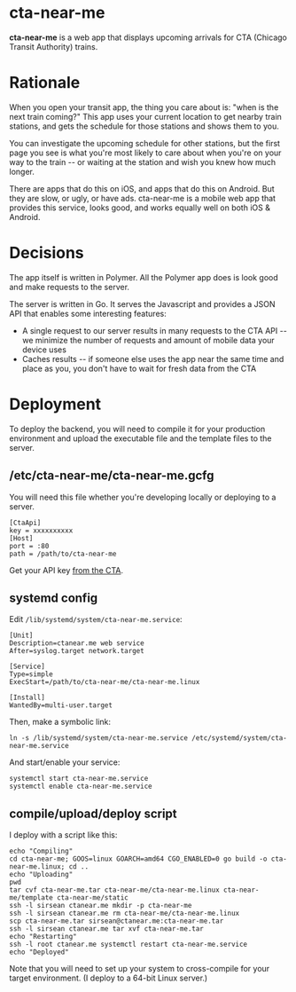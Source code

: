 cta-near-me
===========

**cta-near-me** is a web app that displays upcoming arrivals for CTA (Chicago Transit Authority) trains.

# Rationale

When you open your transit app, the thing you care about is: "when is the next train coming?" This app uses your current location to get nearby train stations, and gets the schedule for those stations and shows them to you.

You can investigate the upcoming schedule for other stations, but the first page you see is what you're most likely to care about when you're on your way to the train -- or waiting at the station and wish you knew how much longer.

There are apps that do this on iOS, and apps that do this on Android. But they are slow, or ugly, or have ads. cta-near-me is a mobile web app that provides this service, looks good, and works equally well on both iOS & Android.

# Decisions

The app itself is written in Polymer. All the Polymer app does is look good and make requests to the server.

The server is written in Go. It serves the Javascript and provides a JSON API that enables some interesting features:

- A single request to our server results in many requests to the CTA API -- we minimize the number of requests and amount of mobile data your device uses
- Caches results -- if someone else uses the app near the same time and place as you, you don't have to wait for fresh data from the CTA

# Deployment

To deploy the backend, you will need to compile it for your production environment and upload the executable file and the template files to the server.

## /etc/cta-near-me/cta-near-me.gcfg

You will need this file whether you're developing locally or deploying to a server.

```
[CtaApi]
key = xxxxxxxxxx
[Host]
port = :80
path = /path/to/cta-near-me
```

Get your API key [from the CTA](http://www.transitchicago.com/developers/traintracker.aspx).

## systemd config

Edit `/lib/systemd/system/cta-near-me.service`:

```
[Unit]
Description=ctanear.me web service
After=syslog.target network.target

[Service]
Type=simple
ExecStart=/path/to/cta-near-me/cta-near-me.linux

[Install]
WantedBy=multi-user.target
```

Then, make a symbolic link:

```
ln -s /lib/systemd/system/cta-near-me.service /etc/systemd/system/cta-near-me.service
```

And start/enable your service:

```
systemctl start cta-near-me.service
systemctl enable cta-near-me.service
```

## compile/upload/deploy script

I deploy with a script like this:

```
echo "Compiling"
cd cta-near-me; GOOS=linux GOARCH=amd64 CGO_ENABLED=0 go build -o cta-near-me.linux; cd ..
echo "Uploading"
pwd
tar cvf cta-near-me.tar cta-near-me/cta-near-me.linux cta-near-me/template cta-near-me/static
ssh -l sirsean ctanear.me mkdir -p cta-near-me
ssh -l sirsean ctanear.me rm cta-near-me/cta-near-me.linux
scp cta-near-me.tar sirsean@ctanear.me:cta-near-me.tar
ssh -l sirsean ctanear.me tar xvf cta-near-me.tar
echo "Restarting"
ssh -l root ctanear.me systemctl restart cta-near-me.service
echo "Deployed"

```

Note that you will need to set up your system to cross-compile for your target environment. (I deploy to a 64-bit Linux server.)

